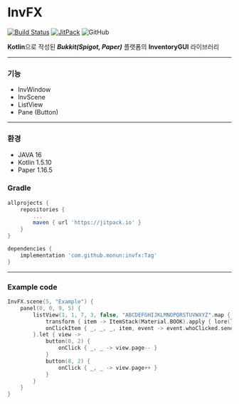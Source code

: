 # InvFX
[![Build Status](https://travis-ci.com/monun/invfx.svg?branch=master)](https://travis-ci.org/monun/invfx)
[![JitPack](https://jitpack.io/v/monun/invfx.svg)](https://jitpack.io/#monun/invfx)
![GitHub](https://img.shields.io/github/license/monun/invfx)

**Kotlin**으로 작성된 ***Bukkit(Spigot, Paper)*** 플랫폼의 **InventoryGUI** 라이브러리

---
### 기능
* InvWindow
* InvScene
* ListView
* Pane (Button)
---
### 환경
* JAVA 16
* Kotlin 1.5.10
* Paper 1.16.5
### Gradle
```groovy
allprojects {
    repositories {
        ...
        maven { url 'https://jitpack.io' }
    }
}
```
```groovy
dependencies {
    implementation 'com.github.monun:invfx:Tag'
}
```
---
### Example code
```kotlin
InvFX.scene(5, "Example") {
    panel(0, 0, 9, 5) {
        listView(1, 1, 7, 3, false, "ABCDEFGHIJKLMNOPQRSTUVWXYZ".map { it.toString() }) {
            transform { item -> ItemStack(Material.BOOK).apply { lore(listOf(text(item))) } }
            onClickItem { _, _, _, item, event -> event.whoClicked.sendMessage(text("CLICK_ITEM $item")) }
        }.let { view ->
            button(0, 2) {
                onClick { _, _ -> view.page-- }
            }
            button(8, 2) {
                onClick { _, _ -> view.page++ }
            }
        }
    }
}
```
